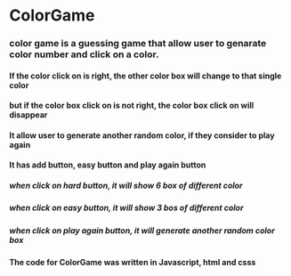 # ColorGame
 ### color game is a guessing game that allow user to genarate color number and click on a color.
 #### If the color click on is right, the other color box will change to that single color 
 #### but if the color box click on is not right, the color box click on will disappear 
 #### It allow user to generate another random color, if they consider to play again
 
 #### It has add button, easy button and play again button
 ##### when click on hard button, it will show 6 box of different color 
 ##### when click on easy button, it will show 3 bos of different color 
 ##### when click on play again button, it will generate another random color box
 
 #### The code for ColorGame was written in Javascript, html and csss 
